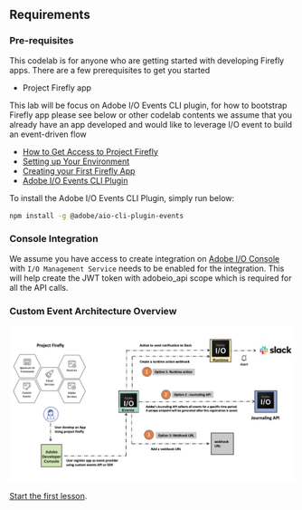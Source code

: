 ## Requirements

### Pre-requisites
This codelab is for anyone who are getting started with developing Firefly apps. There are a few prerequisites to get you started

* Project Firefly app

This lab will be focus on Adobe I/O Events CLI plugin, for how to bootstrap Firefly app please see below or other codelab contents
we assume that you already have an app developed and would like to leverage I/O event to build an event-driven flow
  * [How to Get Access to Project Firefly](https://github.com/AdobeDocs/project-firefly/blob/master/overview/getting_access.md)
  * [Setting up Your Environment](https://github.com/AdobeDocs/project-firefly/blob/master/getting_started/setup.md)
  * [Creating your First Firefly App](https://github.com/AdobeDocs/project-firefly/blob/master/getting_started/first_app.md)
  * [Adobe I/O Events CLI Plugin](https://github.com/adobe/aio-cli-plugin-events)

To install the Adobe I/O Events CLI Plugin, simply run below: 
```bash
npm install -g @adobe/aio-cli-plugin-events
```  
### Console Integration

We assume you have access to create integration on [Adobe I/O Console](https://console.adobe.io/) with `I/O Management Service` needs to be enabled for the integration. This will help create the JWT token with adobeio_api scope which is required for all the API calls.

### Custom Event Architecture Overview
![webhook](assets/event.png)

[Start the first lesson](/lessons/lesson1.md).